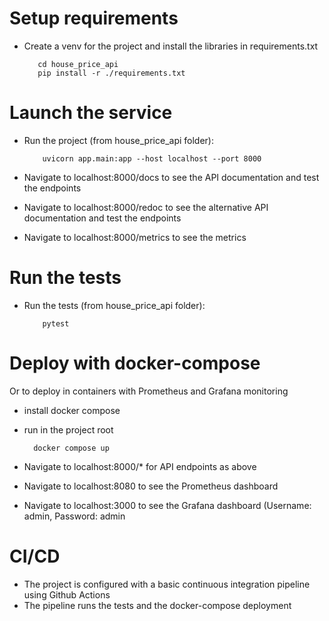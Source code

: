 # Setup requirements
- Create a venv for the project and install the libraries in requirements.txt  

         cd house_price_api 
         pip install -r ./requirements.txt  

# Launch the service
- Run the project (from house_price_api folder):  
         
          uvicorn app.main:app --host localhost --port 8000 

- Navigate to localhost:8000/docs to see the API documentation and test the endpoints
- Navigate to localhost:8000/redoc to see the alternative API documentation and test the endpoints
- Navigate to localhost:8000/metrics to see the metrics  
  
# Run the tests
- Run the tests (from house_price_api folder):  

          pytest

# Deploy with docker-compose
Or to deploy in containers with Prometheus and Grafana monitoring
- install docker compose
- run in the project root
    
        docker compose up

- Navigate to localhost:8000/* for API endpoints as above
- Navigate to localhost:8080 to see the Prometheus dashboard
- Navigate to localhost:3000 to see the Grafana dashboard (Username: admin, Password: admin  

# CI/CD 
- The project is configured with a basic continuous integration pipeline using Github Actions
- The pipeline runs the tests and the docker-compose deployment